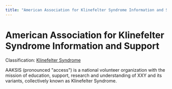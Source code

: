 ```yaml
---
title: "American Association for Klinefelter Syndrome Information and Support"
---
```


American Association for Klinefelter Syndrome Information and Support
=====================================================================

Classification: [Klinefelter Syndrome][1]

AAKSIS (pronounced "access") is a national volunteer organization with the mission of education, support, research and understanding of XXY and its variants, collectively known as Klinefelter Syndrome.


[1]: /taxonomy/term/11



